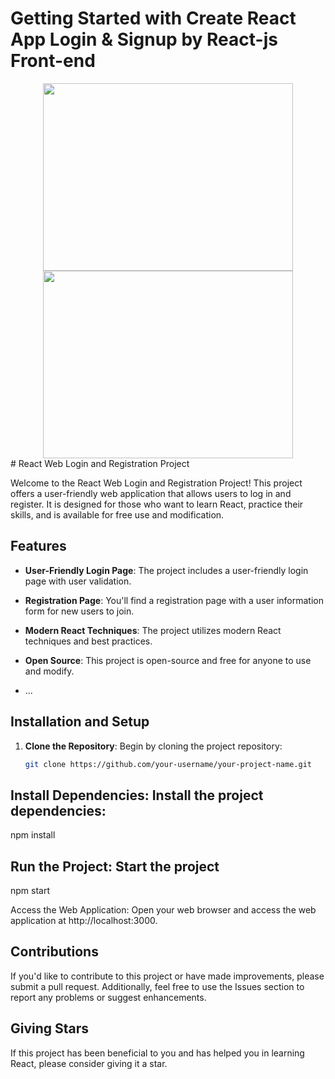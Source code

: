 # Getting Started with Create React App  Login & Signup  by React-js  Front-end
<div align="center">
  <img src="https://github.com/ramincsy/Login_Signup-React-js/blob/main/1.JPG" width="400" height="300"/>
  <img src="https://github.com/ramincsy/Login_Signup-React-js/blob/main/2.JPG" width="400" height="300" />
</div>
# React Web Login and Registration Project

Welcome to the React Web Login and Registration Project! This project offers a user-friendly web application that allows users to log in and register. It is designed for those who want to learn React, practice their skills, and is available for free use and modification.

## Features

- **User-Friendly Login Page**: The project includes a user-friendly login page with user validation.

- **Registration Page**: You'll find a registration page with a user information form for new users to join.

- **Modern React Techniques**: The project utilizes modern React techniques and best practices.

- **Open Source**: This project is open-source and free for anyone to use and modify.

- ...

## Installation and Setup

1. **Clone the Repository**: Begin by cloning the project repository:

   ```bash
   git clone https://github.com/your-username/your-project-name.git


## Install Dependencies: Install the project dependencies:
   
npm install

## Run the Project: Start the project
   
npm start

Access the Web Application: Open your web browser and access the web application at http://localhost:3000.

## Contributions
If you'd like to contribute to this project or have made improvements, please submit a pull request. Additionally, feel free to use the Issues section to report any problems or suggest enhancements.

## Giving Stars
If this project has been beneficial to you and has helped you in learning React, please consider giving it a star.
